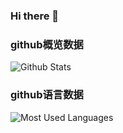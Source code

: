 ### Hi there 👋

### github概览数据
![Github Stats](https://github-readme-stats.vercel.app/api?username=AlaskaChinese&show_icons=true&theme=dark&count_private=true)

### github语言数据
![Most Used Languages](https://github-readme-stats.vercel.app/api/top-langs/?username=AlaskaChinese&theme=dark&layout=compact)

<!--
**AlaskaChinese/AlaskaChinese** is a ✨ _special_ ✨ repository because its `README.md` (this file) appears on your GitHub profile.

Here are some ideas to get you started:

- 🔭 I’m currently working on ...
- 🌱 I’m currently learning ...
- 👯 I’m looking to collaborate on ...
- 🤔 I’m looking for help with ...
- 💬 Ask me about ...
- 📫 How to reach me: ...
- 😄 Pronouns: ...
- ⚡ Fun fact: ...
-->
